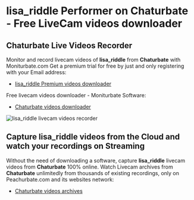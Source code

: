 # lisa_riddle Performer on Chaturbate - Free LiveCam videos downloader

## Chaturbate Live Videos Recorder

Monitor and record livecam videos of **lisa_riddle** from **Chaturbate** with Moniturbate.com
Get a premium trial for free by just and only registering with your Email address:
* [lisa_riddle Premium videos downloader](https://moniturbate.com/request-demo-licence-key.html)

Free livecam videos downloader - Moniturbate Software:
* [Chaturbate videos downloader](https://moniturbate.com/moniturbate-download-software.html)

![lisa_riddle livecam videos recorder](https://peachurnet.com/templates/moniturbate-software.png)


## Capture lisa_riddle videos from the Cloud and watch your recordings on Streaming

Without the need of downloading a software, capture **lisa_riddle** livecam videos from **Chaturbate** 100% online.
Watch Livecam archives from **Chaturbate** unlimitedly from thousands of existing recordings, only on Peachurbate.com and its websites network:
* [Chaturbate videos archives](https://peachurnet.com/)